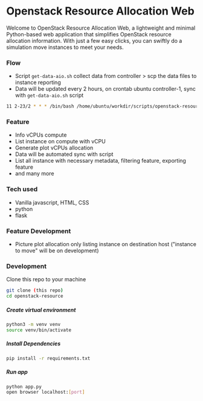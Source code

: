 # Openstack Resource Allocation Web
Welcome to OpenStack Resource Allocation Web, a lightweight and minimal Python-based web application that simplifies OpenStack resource allocation information. With just a few easy clicks, you can swiftly do a simulation move instances to meet your needs.

### Flow
- Script `get-data-aio.sh` collect data from controller > scp the data files to instance reporting
- Data will be updated every 2 hours, on crontab ubuntu controller-1, sync with `get-data-aio.sh` script
```bash
11 2-23/2 * * * /bin/bash /home/ubuntu/workdir/scripts/openstack-resource/get-data-aio.sh >> /home/ubuntu/workdir/scripts/openstack-resource/get-data-aio.log 2>&1
```

### Feature
- Info vCPUs compute
- List instance on compute with vCPU
- Generate plot vCPUs allocation
- Data will be automated sync with script
- List all instance with necessary metadata, filtering feature, exporting feature
- and many more

### Tech used
- Vanilla javascript, HTML, CSS
- python
- flask

### Feature Development
- Picture plot allocation only listing instance on destination host ("instance to move" will be on development)

### Development
Clone this repo to your machine
```bash
git clone (this repo)
cd openstack-resource
```
##### Create virtual environment
```bash 
python3 -m venv venv
source venv/bin/activate
```

##### Install Dependencies
```bash
pip install -r requirements.txt
```

##### Run app
```bash
python app.py
open browser localhost:[port]
```
